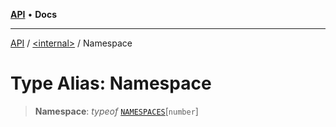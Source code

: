 [**API**](../../README.md) • **Docs**

***

[API](../../README.md) / [\<internal\>](../README.md) / Namespace

# Type Alias: Namespace

> **Namespace**: *typeof* [`NAMESPACES`](../variables/NAMESPACES.md)\[`number`\]
